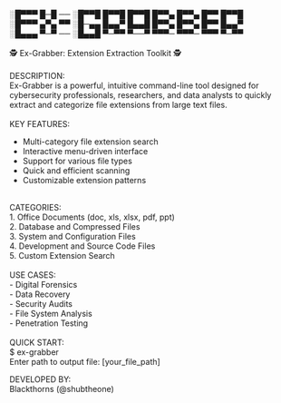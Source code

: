 
░█▀▀▀ █─█ ── ░█▀▀█ █▀▀█ █▀▀█ █▀▀▄ █▀▀▄ █▀▀ █▀▀█</br>
░█▀▀▀ ▄▀▄ ▀▀ ░█─▄▄ █▄▄▀ █▄▄█ █▀▀▄ █▀▀▄ █▀▀ █▄▄▀</br>
░█▄▄▄ ▀─▀ ── ░█▄▄█ ▀─▀▀ ▀──▀ ▀▀▀─ ▀▀▀─ ▀▀▀ ▀─▀▀</br>
</br>
🕵️ Ex-Grabber: Extension Extraction Toolkit 🕵️</br>
</br>
DESCRIPTION:</br>
Ex-Grabber is a powerful, intuitive command-line tool designed for </br>
cybersecurity professionals, researchers, and data analysts to quickly </br>
extract and categorize file extensions from large text files.</br>
</br>
KEY FEATURES:</br>
- Multi-category file extension search</br>
- Interactive menu-driven interface</br>
- Support for various file types</br>
- Quick and efficient scanning</br>
- Customizable extension patterns</br>
</br>
CATEGORIES:</br>
1. Office Documents (doc, xls, xlsx, pdf, ppt)</br>
2. Database and Compressed Files</br>
3. System and Configuration Files</br>
4. Development and Source Code Files</br>
5. Custom Extension Search</br>
</br>
USE CASES:</br>
- Digital Forensics</br>
- Data Recovery</br>
- Security Audits</br>
- File System Analysis</br>
- Penetration Testing</br>
</br>
QUICK START:</br>
$ ex-grabber</br>
Enter path to output file: [your_file_path]</br>

DEVELOPED BY:</br>
Blackthorns (@shubtheone)</br>
